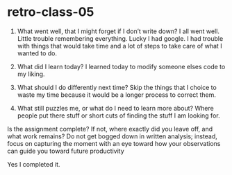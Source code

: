 # retro-class-05

1. What went well, that I might forget if I don’t write down?
  I all went well. Little trouble remembering everything. Lucky I had google. I had trouble with things that would take time and a lot of steps to take care of what I wanted to do.  

2. What did I learn today?
 I learned today to modify someone elses code to my liking.

3. What should I do differently next time?
 Skip the things that I choice to waste my time because it would be a longer process to correct them.

4. What still puzzles me, or what do I need to learn more about?
 Where people put there stuff or short cuts of finding the stuff I am looking for.

Is the assignment complete? If not, where exactly did you leave off, and what work remains?
Do not get bogged down in written analysis; instead, focus on capturing the moment with an eye toward how your observations can guide you toward future productivity

Yes I completed it.